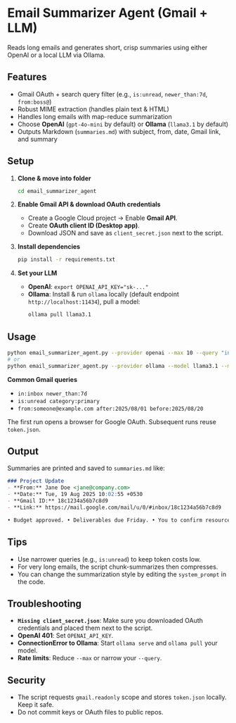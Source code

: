# Email Summarizer Agent (Gmail + LLM)

Reads long emails and generates short, crisp summaries using either OpenAI or a local LLM via Ollama.

## Features
- Gmail OAuth + search query filter (e.g., `is:unread`, `newer_than:7d`, `from:boss@`)
- Robust MIME extraction (handles plain text & HTML)
- Handles long emails with map-reduce summarization
- Choose **OpenAI** (`gpt-4o-mini` by default) or **Ollama** (`llama3.1` by default)
- Outputs Markdown (`summaries.md`) with subject, from, date, Gmail link, and summary

## Setup

1. **Clone & move into folder**
   ```bash
   cd email_summarizer_agent
   ```

2. **Enable Gmail API & download OAuth credentials**
   - Create a Google Cloud project → Enable **Gmail API**.
   - Create **OAuth client ID (Desktop app)**.
   - Download JSON and save as `client_secret.json` next to the script.

3. **Install dependencies**
   ```bash
   pip install -r requirements.txt
   ```

4. **Set your LLM**
   - **OpenAI**: `export OPENAI_API_KEY="sk-..."`
   - **Ollama**: Install & run `ollama` locally (default endpoint `http://localhost:11434`), pull a model:
     ```bash
     ollama pull llama3.1
     ```

## Usage

```bash
python email_summarizer_agent.py --provider openai --max 10 --query "in:inbox newer_than:7d"
# or
python email_summarizer_agent.py --provider ollama --model llama3.1 --max 5 --query "is:unread category:primary"
```

**Common Gmail queries**
- `in:inbox newer_than:7d`
- `is:unread category:primary`
- `from:someone@example.com after:2025/08/01 before:2025/08/20`

The first run opens a browser for Google OAuth. Subsequent runs reuse `token.json`.

## Output
Summaries are printed and saved to `summaries.md` like:

```md
### Project Update
- **From:** Jane Doe <jane@company.com>
- **Date:** Tue, 19 Aug 2025 10:02:55 +0530
- **Gmail ID:** 18c1234a56b7c8d9
- **Link:** https://mail.google.com/mail/u/0/#inbox/18c1234a56b7c8d9

• Budget approved. • Deliverables due Friday. • You to confirm resource plan. • Risks: vendor delay. • Tone: positive, time-sensitive.
```

## Tips
- Use narrower queries (e.g., `is:unread`) to keep token costs low.
- For very long emails, the script chunk-summarizes then compresses.
- You can change the summarization style by editing the `system_prompt` in the code.

## Troubleshooting
- **`Missing client_secret.json`**: Make sure you downloaded OAuth credentials and placed them next to the script.
- **OpenAI 401**: Set `OPENAI_API_KEY`.
- **ConnectionError to Ollama**: Start `ollama serve` and `ollama pull` your model.
- **Rate limits**: Reduce `--max` or narrow your `--query`.

## Security
- The script requests `gmail.readonly` scope and stores `token.json` locally. Keep it safe.
- Do not commit keys or OAuth files to public repos.
